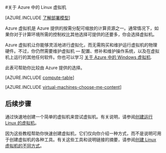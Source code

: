 <properties
	pageTitle="关于 Linux 虚拟机 | Azure"
	description="了解使用两种部署模型的 Linux 中虚拟机的基本信息。"
	services="virtual-machines-linux"
	documentationCenter=""
	authors="cynthn"
	manager="timlt"
	editor="tysonn"
	tags="azure-resource-manager,azure-service-management"/>

<tags
	ms.service="virtual-machines-linux"
	ms.date="10/23/2015"
	wacn.date="12/17/2015"/>

#关于 Azure 中的 Linux 虚拟机 

[AZURE.INCLUDE [了解部署模型](../includes/learn-about-deployment-models-both-include.md)]


Azure 虚拟机是 Azure 提供的按需分配可缩放的计算资源之一。通常情况下，如果你对于计算环境所需的控制权比其他选择可提供的还要多，你会选择虚拟机。

Azure 虚拟机让你能够灵活地进行虚拟化，而无需购买和维护运行虚拟机的物理硬件。不过，你仍然需要维护虚拟机 — 配置、修补和维护操作系统，以及在虚拟机上运行的其他任何软件。你也可以学习 [关于 Azure 中的 Windows 虚拟机](/documentation/articles/virtual-machines-windows-about).

此表可帮助你比较由 Azure 提供的选择。

[AZURE.INCLUDE [compute-table](../includes/compute-options-table.md)]

[AZURE.INCLUDE [virtual-machines-choose-me-content](../includes/virtual-machines-choose-me-content.md)]

## 后续步骤

通过快速地创建一个简单的虚拟机来尝试虚拟机。有关说明，请参阅[创建运行 Linux 的虚拟机](/documentation/articles/virtual-machines-linux-quick-create-cli)。

因为这些教程帮助你快速创建虚拟机，它们仅向你介绍一种方式，而不是说明可用于创建虚拟机的各种工具。有关这些工具和说明链接的摘要，请参阅[创建 Linux 虚拟机的不同方式](/documentation/articles/virtual-machines-linux-creation-choices)。

<!---HONumber=Mooncake_1207_2015-->